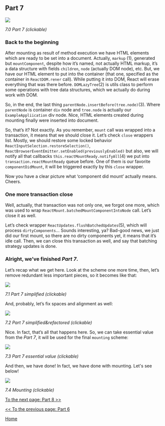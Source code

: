 ## Part 7

[![](https://rawgit.com/Bogdan-Lyashenko/Under-the-hood-ReactJS/master/stack/images/7/part-7.svg)](https://rawgit.com/Bogdan-Lyashenko/Under-the-hood-ReactJS/master/stack/images/7/part-7.svg)

<em>7.0 Part 7 (clickable)</em>

### Back to the beginning

After mounting as result of method execution we have HTML elements which are ready to be set into a document. Actually, `markup` (1), generated but `mountComponent`, despite how it’s named, not actually HTML markup, it’s a data structure with fields `children`, `node` (actually DOM node), etc. But, we have our HTML element to put into the container (that one, specified as the container in `ReactDOM.rener` call). While putting it into DOM, React will erase everything that was there before. `DOMLazyTree`(2) is utils class to perform some operations with tree data structures, which we actually do during work with DOM.

So, in the end, the last thing `parentNode.insertBefore(tree.node)`(3). Where `parentNode` is container `div` node and `tree.node` is actually our `ExampleAppliication` div node. Nice, HTML elements created during mounting finally were inserted into document.

So, that’s it? Not exactly. As you remember, `mount` call was wrapped into a transaction, it means that we should close it. Let’s check `close` wrappers list. Mostly, we should restore some locked behavior `ReactInputSelection.restoreSelection()`, `ReactBrowserEventEmitter.setEnabled(previouslyEnabled)` but also, we will notify all that callbacks `this.reactMountReady.notifyAll`(4) we put into `transaction.reactMountReady` queue before. One of them is our favorite `componentDidMount`, it will be triggered exactly by this `close` wrapper.

Now you have a clear picture what ‘component did mount’ actually means. Cheers.

### One more transaction close

Well, actually, that transaction was not only one, we forgot one more, which was used to wrap `ReactMount.batchedMountComponentIntoNode` call. Let’s close it as well.

Let’s check wrapper `ReactUpdates.flushBatchedUpdates`(5), which will process `dirtyComponents`... Sounds interesting, ya? Bad-good news, we just did our first mount, so there are no dirty components yet, it means that it’s idle call. Then, we can close this transaction as well, and say that batching strategy updates is done.

### Alright, we’ve finished *Part 7*.

Let’s recap what we get here. Look at the scheme one more time, then, let’s remove redundant less important pieces, so it becomes like that:

[![](https://rawgit.com/Bogdan-Lyashenko/Under-the-hood-ReactJS/master/stack/images/7/part-7-A.svg)](https://rawgit.com/Bogdan-Lyashenko/Under-the-hood-ReactJS/master/stack/images/7/part-7-A.svg)

<em>7.1 Part 7 simplified (clickable)</em>

And, probably, let’s fix spaces and alignment as well:

[![](https://rawgit.com/Bogdan-Lyashenko/Under-the-hood-ReactJS/master/stack/images/7/part-7-B.svg)](https://rawgit.com/Bogdan-Lyashenko/Under-the-hood-ReactJS/master/stack/images/7/part-7-B.svg)

<em>7.2 Part 7 simplified&refactored (clickable)</em>

Nice. In fact, that’s all that happens here. So, we can take essential value from the *Part 7*, it will be used for the final `mounting` scheme:

[![](https://rawgit.com/Bogdan-Lyashenko/Under-the-hood-ReactJS/master/stack/images/7/part-7-C.svg)](https://rawgit.com/Bogdan-Lyashenko/Under-the-hood-ReactJS/master/stack/images/7/part-7-C.svg)

<em>7.3 Part 7 essential value (clickable)</em>

And then, we have done! In fact, we have done with mounting. Let's see below!


[![](https://rawgit.com/Bogdan-Lyashenko/Under-the-hood-ReactJS/master/stack/images/7/mounting-parts-C.svg)](https://rawgit.com/Bogdan-Lyashenko/Under-the-hood-ReactJS/master/stack/images/7/mounting-parts-C.svg)

<em>7.4 Mounting (clickable)</em>

[To the next page: Part 8 >>](./Part-8.md)

[<< To the previous page: Part 6](./Part-6.md)


[Home](../../README.md)
